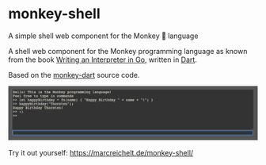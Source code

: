 # monkey-shell
A simple shell web component for the Monkey 🐒 language

A shell web component for the Monkey programming language as known from the book [Writing an Interpreter in Go](https://interpreterbook.com/), written in [Dart](https://www.dartlang.org/).

Based on the [monkey-dart](https://github.com/mreichelt/monkey-dart/) source code.

![Demo](monkeyshell_demo.png)

Try it out yourself: https://marcreichelt.de/monkey-shell/
